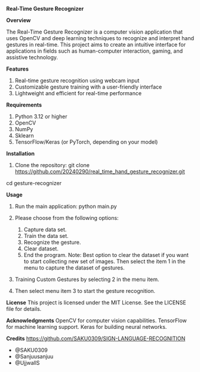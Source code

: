 **Real-Time Gesture Recognizer**

**Overview**

The Real-Time Gesture Recognizer is a computer vision application that uses OpenCV and deep learning techniques to recognize and interpret hand gestures in real-time. This project aims to create an intuitive interface for applications in fields such as human-computer interaction, gaming, and assistive technology.

**Features**

1. Real-time gesture recognition using webcam input
2. Customizable gesture training with a user-friendly interface
3. Lightweight and efficient for real-time performance

**Requirements**

1. Python 3.12 or higher
2. OpenCV
3. NumPy
4. Sklearn
5. TensorFlow/Keras (or PyTorch, depending on your model)

**Installation**

1. Clone the repository:
git clone https://github.com/20240290/real_time_hand_gesture_recognizer.git

cd gesture-recognizer

**Usage**

1. Run the main application:
    python main.py

2. Please choose from the following options: 

    1. Capture data set. 
    2. Train the data set. 
    3. Recognize the gesture.
    4. Clear dataset.
    5. End the program.
Note: Best option to clear the dataset if you want to start collecting new set of images.
Then select the item 1 in the menu to capture the dataset of gestures.

2. Training Custom Gestures by selecting 2 in the menu item.
3. Then select menu item 3 to start the gesture recognition.

**License**
This project is licensed under the MIT License. See the LICENSE file for details.

**Acknowledgments**
OpenCV for computer vision capabilities.
TensorFlow for machine learning support.
Keras for building neural networks.

**Credits**
https://github.com/SAKU0309/SIGN-LANGUAGE-RECOGNITION
- @SAKU0309
- @Sanjuusanjuu
- @UjjwallS



